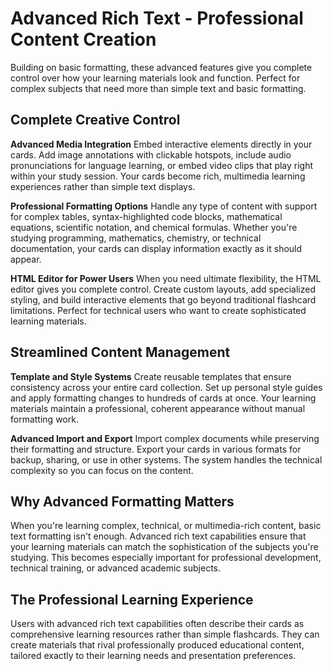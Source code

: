 # Advanced Rich Text - Professional Content Creation

Building on basic formatting, these advanced features give you complete control over how your learning materials look and function. Perfect for complex subjects that need more than simple text and basic formatting.

## Complete Creative Control

**Advanced Media Integration**
Embed interactive elements directly in your cards. Add image annotations with clickable hotspots, include audio pronunciations for language learning, or embed video clips that play right within your study session. Your cards become rich, multimedia learning experiences rather than simple text displays.

**Professional Formatting Options**
Handle any type of content with support for complex tables, syntax-highlighted code blocks, mathematical equations, scientific notation, and chemical formulas. Whether you're studying programming, mathematics, chemistry, or technical documentation, your cards can display information exactly as it should appear.

**HTML Editor for Power Users**
When you need ultimate flexibility, the HTML editor gives you complete control. Create custom layouts, add specialized styling, and build interactive elements that go beyond traditional flashcard limitations. Perfect for technical users who want to create sophisticated learning materials.

## Streamlined Content Management

**Template and Style Systems**
Create reusable templates that ensure consistency across your entire card collection. Set up personal style guides and apply formatting changes to hundreds of cards at once. Your learning materials maintain a professional, coherent appearance without manual formatting work.

**Advanced Import and Export**
Import complex documents while preserving their formatting and structure. Export your cards in various formats for backup, sharing, or use in other systems. The system handles the technical complexity so you can focus on the content.

## Why Advanced Formatting Matters

When you're learning complex, technical, or multimedia-rich content, basic text formatting isn't enough. Advanced rich text capabilities ensure that your learning materials can match the sophistication of the subjects you're studying. This becomes especially important for professional development, technical training, or advanced academic subjects.

## The Professional Learning Experience

Users with advanced rich text capabilities often describe their cards as comprehensive learning resources rather than simple flashcards. They can create materials that rival professionally produced educational content, tailored exactly to their learning needs and presentation preferences.
